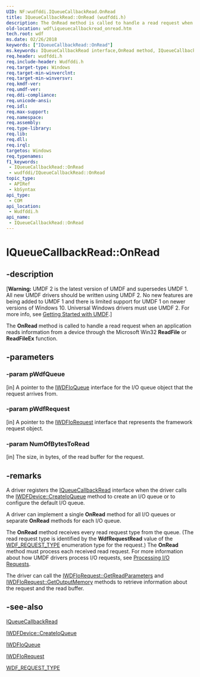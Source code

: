 ```yaml
---
UID: NF:wudfddi.IQueueCallbackRead.OnRead
title: IQueueCallbackRead::OnRead (wudfddi.h)
description: The OnRead method is called to handle a read request when an application reads information from a device through the Microsoft Win32 ReadFile or ReadFileEx function.
old-location: wdf\iqueuecallbackread_onread.htm
tech.root: wdf
ms.date: 02/26/2018
keywords: ["IQueueCallbackRead::OnRead"]
ms.keywords: IQueueCallbackRead interface,OnRead method, IQueueCallbackRead.OnRead, IQueueCallbackRead::OnRead, OnRead, OnRead method, OnRead method,IQueueCallbackRead interface, UMDFQueueObjectRef_56f5bb6c-4b65-4ab9-961a-278bfc6dbfe9.xml, umdf.iqueuecallbackread_onread, wdf.iqueuecallbackread_onread, wudfddi/IQueueCallbackRead::OnRead
req.header: wudfddi.h
req.include-header: Wudfddi.h
req.target-type: Windows
req.target-min-winverclnt: 
req.target-min-winversvr: 
req.kmdf-ver: 
req.umdf-ver: 
req.ddi-compliance: 
req.unicode-ansi: 
req.idl: 
req.max-support: 
req.namespace: 
req.assembly: 
req.type-library: 
req.lib: 
req.dll: 
req.irql: 
targetos: Windows
req.typenames: 
f1_keywords:
 - IQueueCallbackRead::OnRead
 - wudfddi/IQueueCallbackRead::OnRead
topic_type:
 - APIRef
 - kbSyntax
api_type:
 - COM
api_location:
 - Wudfddi.h
api_name:
 - IQueueCallbackRead::OnRead
---
```


# IQueueCallbackRead::OnRead


## -description

<p class="CCE_Message">[<b>Warning:</b> UMDF 2 is the latest version of UMDF and supersedes UMDF 1.  All new UMDF drivers should be written using UMDF 2.  No new features are being added to UMDF 1 and there is limited support for UMDF 1 on newer versions of Windows 10.  Universal Windows drivers must use UMDF 2.  For more info, see <a href="/windows-hardware/drivers/wdf/getting-started-with-umdf-version-2">Getting Started with UMDF</a>.]

The <b>OnRead</b> method is called to handle a read request when an application reads information from a device through the Microsoft Win32 <b>ReadFile</b> or <b>ReadFileEx</b> function.

## -parameters

### -param pWdfQueue 

[in]
A pointer to the <a href="/windows-hardware/drivers/ddi/wudfddi/nn-wudfddi-iwdfioqueue">IWDFIoQueue</a> interface for the I/O queue object that the request arrives from.

### -param pWdfRequest 

[in]
A pointer to the <a href="/windows-hardware/drivers/ddi/wudfddi/nn-wudfddi-iwdfiorequest">IWDFIoRequest</a> interface that represents the framework request object.

### -param NumOfBytesToRead 

[in]
The size, in bytes, of the read buffer for the request.

## -remarks

A driver registers the <a href="/windows-hardware/drivers/ddi/wudfddi/nn-wudfddi-iqueuecallbackread">IQueueCallbackRead</a> interface when the driver calls the <a href="/windows-hardware/drivers/ddi/wudfddi/nf-wudfddi-iwdfdevice-createioqueue">IWDFDevice::CreateIoQueue</a> method to create an I/O queue or to configure the default I/O queue. 

A driver can implement a single <b>OnRead</b> method for all I/O queues or separate <b>OnRead</b> methods for each I/O queue. 

The <b>OnRead</b> method receives every read request type from the queue. (The read request type is identified by the <b>WdfRequestRead</b> value of the <a href="/windows-hardware/drivers/ddi/wdfrequest/ne-wdfrequest-_wdf_request_type">WDF_REQUEST_TYPE</a> enumeration type for the request.) The <b>OnRead</b> method must process each received read request. For more information about how UMDF drivers process I/O requests, see <a href="/windows-hardware/drivers/wdf/processing-i-o-requests">Processing I/O Requests</a>.

The driver can call the <a href="/windows-hardware/drivers/ddi/wudfddi/nf-wudfddi-iwdfiorequest-getreadparameters">IWDFIoRequest::GetReadParameters</a> and <a href="/windows-hardware/drivers/ddi/wudfddi/nf-wudfddi-iwdfiorequest-getoutputmemory">IWDFIoRequest::GetOutputMemory</a> methods to retrieve information about the request and the read buffer.

## -see-also

<a href="/windows-hardware/drivers/ddi/wudfddi/nn-wudfddi-iqueuecallbackread">IQueueCallbackRead</a>



<a href="/windows-hardware/drivers/ddi/wudfddi/nf-wudfddi-iwdfdevice-createioqueue">IWDFDevice::CreateIoQueue</a>



<a href="/windows-hardware/drivers/ddi/wudfddi/nn-wudfddi-iwdfioqueue">IWDFIoQueue</a>



<a href="/windows-hardware/drivers/ddi/wudfddi/nn-wudfddi-iwdfiorequest">IWDFIoRequest</a>



<a href="/windows-hardware/drivers/ddi/wdfrequest/ne-wdfrequest-_wdf_request_type">WDF_REQUEST_TYPE</a>


